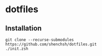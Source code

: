 # dotfiles

## Installation

```
git clone --recurse-submodules https://github.com/shenchsh/dotfiles.git
./init.zsh
```
